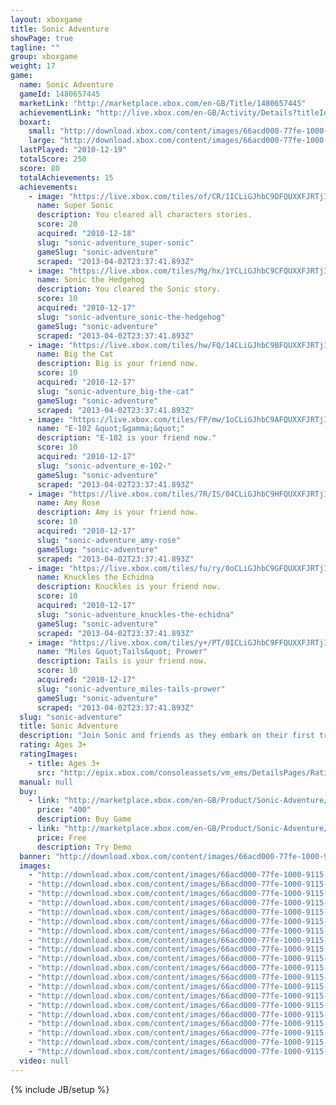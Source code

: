 ```yaml
---
layout: xboxgame
title: Sonic Adventure
showPage: true
tagline: ""
group: xboxgame
weight: 17
game: 
  name: Sonic Adventure
  gameId: 1480657445
  marketLink: "http://marketplace.xbox.com/en-GB/Title/1480657445"
  achievementLink: "http://live.xbox.com/en-GB/Activity/Details?titleId=1480657445"
  boxart: 
    small: "http://download.xbox.com/content/images/66acd000-77fe-1000-9115-d80258410a25/1033/boxartsm.jpg"
    large: "http://download.xbox.com/content/images/66acd000-77fe-1000-9115-d80258410a25/1033/boxartlg.jpg"
  lastPlayed: "2010-12-19"
  totalScore: 250
  score: 80
  totalAchievements: 15
  achievements: 
    - image: "https://live.xbox.com/tiles/of/CR/1ICLiGJhbC9DFQUXXFJRTjI1L2FjaC8wLzcAAAAA5+fn+77wug==.jpg"
      name: Super Sonic
      description: You cleared all characters stories.
      score: 20
      acquired: "2010-12-18"
      slug: "sonic-adventure_super-sonic"
      gameSlug: "sonic-adventure"
      scraped: "2013-04-02T23:37:41.893Z"
    - image: "https://live.xbox.com/tiles/Mg/hx/1YCLiGJhbC9CFQUXXFJRTjI1L2FjaC8wLzYAAAAA5+fn+l4IKQ==.jpg"
      name: Sonic the Hedgehog
      description: You cleared the Sonic story.
      score: 10
      acquired: "2010-12-17"
      slug: "sonic-adventure_sonic-the-hedgehog"
      gameSlug: "sonic-adventure"
      scraped: "2013-04-02T23:37:41.893Z"
    - image: "https://live.xbox.com/tiles/hw/FQ/14CLiGJhbC9BFQUXXFJRTjI1L2FjaC8wLzUAAAAA5+fn+H8BnA==.jpg"
      name: Big the Cat
      description: Big is your friend now.
      score: 10
      acquired: "2010-12-17"
      slug: "sonic-adventure_big-the-cat"
      gameSlug: "sonic-adventure"
      scraped: "2013-04-02T23:37:41.893Z"
    - image: "https://live.xbox.com/tiles/FP/mw/1oCLiGJhbC9AFQUXXFJRTjI1L2FjaC8wLzQAAAAA5+fn+Z-5Dw==.jpg"
      name: "E-102 &quot;&gamma;&quot;"
      description: "E-102 is your friend now."
      score: 10
      acquired: "2010-12-17"
      slug: "sonic-adventure_e-102-"
      gameSlug: "sonic-adventure"
      scraped: "2013-04-02T23:37:41.893Z"
    - image: "https://live.xbox.com/tiles/7R/IS/04CLiGJhbC9HFQUXXFJRTjI1L2FjaC8wLzMAAAAA5+fn-D0S9g==.jpg"
      name: Amy Rose
      description: Amy is your friend now.
      score: 10
      acquired: "2010-12-17"
      slug: "sonic-adventure_amy-rose"
      gameSlug: "sonic-adventure"
      scraped: "2013-04-02T23:37:41.893Z"
    - image: "https://live.xbox.com/tiles/fu/ry/0oCLiGJhbC9GFQUXXFJRTjI1L2FjaC8wLzIAAAAA5+fn-d3qZQ==.jpg"
      name: Knuckles the Echidna
      description: Knuckles is your friend now.
      score: 10
      acquired: "2010-12-17"
      slug: "sonic-adventure_knuckles-the-echidna"
      gameSlug: "sonic-adventure"
      scraped: "2013-04-02T23:37:41.893Z"
    - image: "https://live.xbox.com/tiles/y+/PT/0ICLiGJhbC9FFQUXXFJRTjI1L2FjaC8wLzEAAAAA5+fn--zj0A==.jpg"
      name: "Miles &quot;Tails&quot; Prower"
      description: Tails is your friend now.
      score: 10
      acquired: "2010-12-17"
      slug: "sonic-adventure_miles-tails-prower"
      gameSlug: "sonic-adventure"
      scraped: "2013-04-02T23:37:41.893Z"
  slug: "sonic-adventure"
  title: Sonic Adventure
  description: "Join Sonic and friends as they embark on their first truly epic quest to stop Dr, Eggman&rsquo;s most villainous scheme in the hit Dreamcast title Sonic Adventure&trade; now available on Xbox&reg;LIVE Arcade.  An ancient evil lurking within the Master Emerald has been unleashed from its slumber by the devious Dr. Eggman and is on the verge of becoming the ultimate monster using the 7 Chaos Emeralds. Only Sonic and his friends are heroic enough to put a stop to Dr. Eggman and his evil minions. Hit the ground running in this classic epic adventure in a race against time to save the world!  There are no refunds for this item. For more information, see www.xbox.com/live/accounts."
  rating: Ages 3+
  ratingImages: 
    - title: Ages 3+
      src: "http://epix.xbox.com/consoleassets/vm_ems/DetailsPages/RatingSystemID/14/default/Values/14001.png"
  manual: null
  buy: 
    - link: "http://marketplace.xbox.com/en-GB/Product/Sonic-Adventure/66acd000-77fe-1000-9115-d80258410a25?purchase=1&amp;DownloadType=Game"
      price: "400"
      description: Buy Game
    - link: "http://marketplace.xbox.com/en-GB/Product/Sonic-Adventure/66acd000-77fe-1000-9115-d80258410a25?purchase=1&amp;DownloadType=GameDemo"
      price: Free
      description: Try Demo
  banner: "http://download.xbox.com/content/images/66acd000-77fe-1000-9115-d80258410a25/1033/banner.png"
  images: 
    - "http://download.xbox.com/content/images/66acd000-77fe-1000-9115-d80258410a25/1033/screenlg1.jpg"
    - "http://download.xbox.com/content/images/66acd000-77fe-1000-9115-d80258410a25/1033/screenlg2.jpg"
    - "http://download.xbox.com/content/images/66acd000-77fe-1000-9115-d80258410a25/1033/screenlg3.jpg"
    - "http://download.xbox.com/content/images/66acd000-77fe-1000-9115-d80258410a25/1033/screenlg4.jpg"
    - "http://download.xbox.com/content/images/66acd000-77fe-1000-9115-d80258410a25/1033/screenlg5.jpg"
    - "http://download.xbox.com/content/images/66acd000-77fe-1000-9115-d80258410a25/1033/screenlg6.jpg"
    - "http://download.xbox.com/content/images/66acd000-77fe-1000-9115-d80258410a25/1033/screenlg7.jpg"
    - "http://download.xbox.com/content/images/66acd000-77fe-1000-9115-d80258410a25/1033/screenlg8.jpg"
    - "http://download.xbox.com/content/images/66acd000-77fe-1000-9115-d80258410a25/1033/screenlg9.jpg"
    - "http://download.xbox.com/content/images/66acd000-77fe-1000-9115-d80258410a25/1033/screenlg10.jpg"
    - "http://download.xbox.com/content/images/66acd000-77fe-1000-9115-d80258410a25/1033/screenlg11.jpg"
    - "http://download.xbox.com/content/images/66acd000-77fe-1000-9115-d80258410a25/1033/screenlg12.jpg"
    - "http://download.xbox.com/content/images/66acd000-77fe-1000-9115-d80258410a25/1033/screenlg13.jpg"
    - "http://download.xbox.com/content/images/66acd000-77fe-1000-9115-d80258410a25/1033/screenlg14.jpg"
    - "http://download.xbox.com/content/images/66acd000-77fe-1000-9115-d80258410a25/1033/screenlg15.jpg"
    - "http://download.xbox.com/content/images/66acd000-77fe-1000-9115-d80258410a25/1033/screenlg16.jpg"
    - "http://download.xbox.com/content/images/66acd000-77fe-1000-9115-d80258410a25/1033/screenlg17.jpg"
    - "http://download.xbox.com/content/images/66acd000-77fe-1000-9115-d80258410a25/1033/screenlg18.jpg"
    - "http://download.xbox.com/content/images/66acd000-77fe-1000-9115-d80258410a25/1033/screenlg19.jpg"
    - "http://download.xbox.com/content/images/66acd000-77fe-1000-9115-d80258410a25/1033/screenlg20.jpg"
  video: null
---
```

{% include JB/setup %}